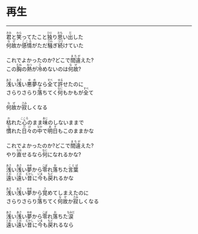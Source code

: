 # 再生
---
<lyric>
<ruby>君<rt>きみ</rt></ruby>と<ruby>笑<rt>わら</rt></ruby>ってたこと<ruby>独<rt>ひと</rt></ruby>り<ruby>思<rt>おも</rt></ruby>い<ruby>出<rt>だ</rt></ruby>した<br/>
<ruby>何故<rt>なぜ</rt></ruby>か<ruby>感情<rt>こころ</rt></ruby>がただ<ruby>騒<rt>さわ</rt></ruby>ぎ<ruby>続<rt>つづ</rt></ruby>けていた<br/>
<br/>
これでよかったのか?どこで<ruby>間違<rt>まちが</rt></ruby>えた?<br/>
この<ruby>胸<rt>むね</rt></ruby>の<ruby>熱<rt>ねつ</rt></ruby>が<ruby>冷<rt>さ</rt></ruby>めないのは<ruby>何故<rt>なぜ</rt></ruby>?<br/>
<br/>
<ruby>浅<rt>あさ</rt></ruby>い<ruby>浅<rt>あさ</rt></ruby>い<ruby>悪夢<rt>ゆめ</rt></ruby>なら<ruby>全<rt>すべ</rt></ruby>て<ruby>許<rt>ゆる</rt></ruby>せたのに<br/>
さらりさらり<ruby>落<rt>お</rt></ruby>ちてく<ruby>何<rt>なに</rt></ruby>もかもが<ruby>全<rt>すべ</rt></ruby>て<br/>
<br/>
<ruby>何故<rt>なぜ</rt></ruby>か<ruby>寂<rt>さみ</rt></ruby>しくなる<br/>
<br/>
<ruby>枯<rt>か</rt></ruby>れた<ruby>心<rt>こころ</rt></ruby>のまま<ruby>味<rt>あじ</rt></ruby>のしないままで<br/>
<ruby>慣<rt>な</rt></ruby>れた<ruby>日々<rt>ひび</rt></ruby>の<ruby>中<rt>なか</rt></ruby>で<ruby>明日<rt>あす</rt></ruby>もこのままかな<br/>
<br/>
これでよかったのか?どこで<ruby>間違<rt>まちが</rt></ruby>えた?<br/>
やり<ruby>直<rt>なお</rt></ruby>せるなら<ruby>何<rt>なに</rt></ruby>になれるかな?<br/>
<br/>
<ruby>浅<rt>あさ</rt></ruby>い<ruby>浅<rt>あさ</rt></ruby>い<ruby>夢<rt>ゆめ</rt></ruby>から<ruby>零<rt>こぼ</rt></ruby>れ<ruby>落<rt>お</rt></ruby>ちた<ruby>言葉<rt>ことば</rt></ruby><br/>
<ruby>遠<rt>とお</rt></ruby>い<ruby>遠<rt>とお</rt></ruby>い<ruby>昔<rt>むかし</rt></ruby>に<ruby>今<rt>いま</rt></ruby>も<ruby>戻<rt>もど</rt></ruby>れるかな<br/>
<br/>
<ruby>浅<rt>あさ</rt></ruby>い<ruby>浅<rt>あさ</rt></ruby>い<ruby>夢<rt>ゆめ</rt></ruby>から<ruby>覚<rt>さ</rt></ruby>めてしまえたのに<br/>
さらりさらり<ruby>落<rt>お</rt></ruby>ちてく<ruby>何故<rt>なぜ</rt></ruby>か<ruby>寂<rt>さみ</rt></ruby>しくなる<br/>
<br/>
<ruby>浅<rt>あさ</rt></ruby>い<ruby>浅<rt>あさ</rt></ruby>い<ruby>夢<rt>ゆめ</rt></ruby>から<ruby>零<rt>こぼ</rt></ruby>れ<ruby>落<rt>お</rt></ruby>ちた<ruby>涙<rt>なみだ</rt></ruby><br/>
<ruby>遠<rt>とお</rt></ruby>い<ruby>遠<rt>とお</rt></ruby>い<ruby>昔<rt>むかし</rt></ruby>に<ruby>今<rt>いま</rt></ruby>も<ruby>戻<rt>もど</rt></ruby>れるなら<br/>
</lyric>
